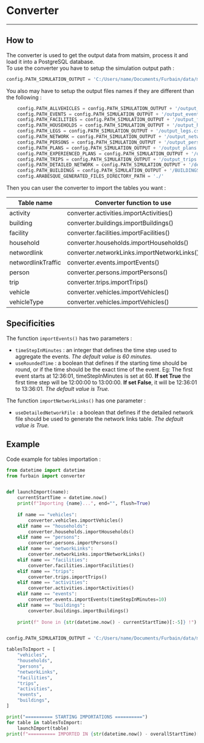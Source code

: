 # Converter

___

## How to

The converter is used to get the output data from matsim, process it and load it into a PostgreSQL database.  
To use the converter you have to setup the simulation output path :
```python
config.PATH_SIMULATION_OUTPUT = 'C:/Users/name/Documents/Furbain/data/matsim_nantes_edgt_20p/simulation_output'
```

You also may have to setup the output files names if they are different than the following :
```python
    config.PATH_ALLVEHICLES = config.PATH_SIMULATION_OUTPUT + '/output_allvehicles.xml.gz'
    config.PATH_EVENTS = config.PATH_SIMULATION_OUTPUT + '/output_events.xml.gz'
    config.PATH_FACILITIES = config.PATH_SIMULATION_OUTPUT + '/output_facilities.xml.gz'
    config.PATH_HOUSEHOLDS = config.PATH_SIMULATION_OUTPUT + '/output_households.xml.gz'
    config.PATH_LEGS = config.PATH_SIMULATION_OUTPUT + '/output_legs.csv.gz'
    config.PATH_NETWORK = config.PATH_SIMULATION_OUTPUT + '/output_network.xml.gz'
    config.PATH_PERSONS = config.PATH_SIMULATION_OUTPUT + '/output_persons.csv.gz'
    config.PATH_PLANS = config.PATH_SIMULATION_OUTPUT + '/output_plans.xml.gz'
    config.PATH_EXPERIENCED_PLANS = config.PATH_SIMULATION_OUTPUT + '/output_experienced_plans.xml.gz'
    config.PATH_TRIPS = config.PATH_SIMULATION_OUTPUT + '/output_trips.csv.gz'
    config.PATH_DETAILED_NETWORK = config.PATH_SIMULATION_OUTPUT + '/detailed_network.csv'
    config.PATH_BUILDINGS = config.PATH_SIMULATION_OUTPUT + '/BUILDINGS.geojson'
    config.ARABESQUE_GENERATED_FILES_DIRECTORY_PATH = './'
```

Then you can user the converter to import the tables you want :

| Table name  | Converter function to use |
| ------------- | ------------- |
| activity  | converter.activities.importActivities() |
| building | converter.buildings.importBuildings() |
| facility | converter.facilities.importFacilities() |
| household | converter.households.importHouseholds() |
| networdlink | converter.networkLinks.importNetworkLinks() |
| networdlinkTraffic | converter.events.importEvents() |
| person  | converter.persons.importPersons() |
| trip | converter.trips.importTrips() |
| vehicle | converter.vehicles.importVehicles() |
| vehicleType | converter.vehicles.importVehicles() |

## Specificities

The function `importEvents()` has two parameters :
* `timeStepInMinutes`  : an integer that defines the time step used to aggregate the events. _The default value is 60 minutes._
* `useRoundedTime` : a boolean that defines if the starting time should be round, or if the time should be the exact time of the event. Eg: The first event starts at 12:36:01, timeStepInMinutes is set at 60. **If set True** the first time step will be 12:00:00 to 13:00:00. **If set False**, it will be 12:36:01 to 13:36:01. _The default value is True._

The function `importNetworkLinks()` has one parameter :
* `useDetailedNetworkFile` : a boolean that defines if the detailed network file should be used to generate the network links table. _The default value is True._

## Example
Code example for tables importation :

```python
from datetime import datetime
from furbain import converter


def launchImport(name):
    currentStartTime = datetime.now()
    print(f"Importing {name}...", end="", flush=True)
    
    if name == "vehicles":
        converter.vehicles.importVehicles()
    elif name == "households":
        converter.households.importHouseholds()
    elif name == "persons":
        converter.persons.importPersons()
    elif name == "networkLinks":
        converter.networkLinks.importNetworkLinks()
    elif name == "facilities":
        converter.facilities.importFacilities()
    elif name == "trips":
        converter.trips.importTrips()
    elif name == "activities":
        converter.activities.importActivities()
    elif name == "events":
        converter.events.importEvents(timeStepInMinutes=10)
    elif name == "buildings":
        converter.buildings.importBuildings()
    
    print(f" Done in {str(datetime.now() - currentStartTime)[:-5]} !")


config.PATH_SIMULATION_OUTPUT = 'C:/Users/name/Documents/Furbain/data/matsim_nantes_edgt_20p/simulation_output'

tablesToImport = [
    "vehicles",
    "households",
    "persons",
    "networkLinks",
    "facilities",
    "trips",
    "activities",
    "events",
    "buildings",
]

print("========== STARTING IMPORTATIONS ==========")
for table in tablesToImport:
    launchImport(table)
print(f"========== IMPORTED IN {str(datetime.now() - overallStartTime)[:-5]} ==========")

```